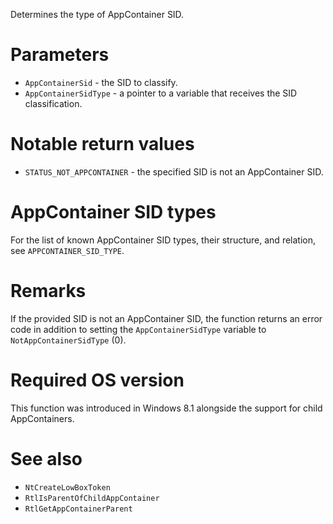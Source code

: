Determines the type of AppContainer SID.

# Parameters
 - `AppContainerSid` - the SID to classify.
 - `AppContainerSidType` - a pointer to a variable that receives the SID classification.

# Notable return values
 - `STATUS_NOT_APPCONTAINER` - the specified SID is not an AppContainer SID.

# AppContainer SID types
For the list of known AppContainer SID types, their structure, and relation, see `APPCONTAINER_SID_TYPE`.

# Remarks
If the provided SID is not an AppContainer SID, the function returns an error code in addition to setting the `AppContainerSidType` variable to `NotAppContainerSidType` (0).

# Required OS version
This function was introduced in Windows 8.1 alongside the support for child AppContainers.

# See also
 - `NtCreateLowBoxToken`
 - `RtlIsParentOfChildAppContainer`
 - `RtlGetAppContainerParent`

